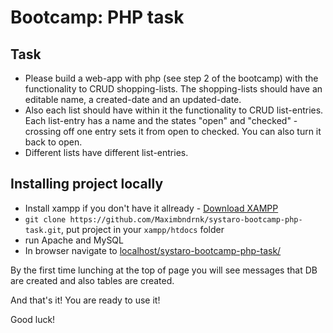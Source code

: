 
# Bootcamp: PHP task

## Task

* Please build a web-app with php (see step 2 of the bootcamp) with the functionality to CRUD shopping-lists. The shopping-lists should have an editable name, a created-date and an updated-date.
* Also each list should have within it the functionality to CRUD list-entries. Each list-entry has a name and the states "open" and "checked" - crossing off one entry sets it from open to checked. You can also turn it back to open.
* Different lists have different list-entries.

## Installing project locally

* Install xampp if you don't have it allready - [Download XAMPP](https://www.apachefriends.org/ru/index.html)
*  `git clone https://github.com/Maximbndrnk/systaro-bootcamp-php-task.git`, put project in your `xampp/htdocs` folder
*  run Apache and MySQL
*  In browser navigate to [localhost/systaro-bootcamp-php-task/](http://localhost/systaro-bootcamp-php-task/)

By the first time lunching at the top of page you will see messages that DB are created and also tables are created.

And that's it! You are ready to use it!

Good luck!